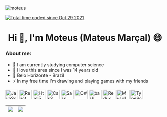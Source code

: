 <html>
 <p align="left"> <img src="https://komarev.com/ghpvc/?username=mooteus&label=Profile%20views&color=0e75b6&style=flat" alt="moteus" /> </p>
 <a href="https://wakatime.com/@1bad294a-718f-4416-bdd7-84bef13d5b8e"><img src="https://wakatime.com/badge/user/1bad294a-718f-4416-bdd7-84bef13d5b8e.svg" alt="Total time coded since Oct 29 2021" /></a>
<h1 align="center">Hi 👋, I'm Moteus (Mateus Marçal) 😄</h1>

### About me:
  
- 🤔 I am currently studying computer science 
- 🥰 I love this area since I was 14 years old
- 🚩 Belo Horizonte - Brazil
- ⚡ In my free time I'm drawing and playing games with my friends

<div style="display: inline_block">
	<img src="https://cdn.jsdelivr.net/gh/devicons/devicon/icons/javascript/javascript-original.svg" alt="JavaScript" height="30px" width="40px">
	<img src="https://cdn.jsdelivr.net/gh/devicons/devicon/icons/react/react-original.svg" alt="React" height="30px" width="40px">
	<img src="https://cdn.jsdelivr.net/gh/devicons/devicon/icons/html5/html5-original.svg" alt="Html5" height="30px" width="40px">
	<img src="https://cdn.jsdelivr.net/gh/devicons/devicon/icons/css3/css3-original.svg" alt="Css3" height="30px" width="40px">
	<img src="https://cdn.jsdelivr.net/gh/devicons/devicon/icons/sass/sass-original.svg" alt="Sass" height="30px" width="40px">
	<img src="https://cdn.jsdelivr.net/gh/devicons/devicon/icons/csharp/csharp-original.svg" alt="C#" height="30px" width="40px">
	<img src="https://cdn.jsdelivr.net/gh/devicons/devicon/icons/bash/bash-original.svg" alt="bash" height="30px" width="40px">
	<img src="https://cdn.jsdelivr.net/gh/devicons/devicon/icons/redux/redux-original.svg" alt="Redux" height="30px" width="40px">
	<img src="https://cdn.jsdelivr.net/gh/devicons/devicon/icons/mysql/mysql-original.svg" alt="Mysql" height="30px" width="40px">
	<img src="https://cdn.jsdelivr.net/gh/devicons/devicon/icons/typescript/typescript-original.svg" alt="TypeScript" height="30px" width="40px">
</div>
</html>

| <a href="(https://github.com/Mooteus"> <img align="center" src="https://github-readme-stats.vercel.app/api?username=mooteus&count_private=true&theme=github_dark&show_icons=true" /></a> | <a href="https://github.com/mooteus/"><img align="center" src="https://github-readme-stats.vercel.app/api/top-langs/?username=mooteus&langs_count=8&layout=compact&theme=github_dark&count_private=true" /></a>| 
| ------------- | ------------- |
